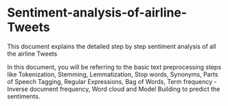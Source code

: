 # Sentiment-analysis-of-airline-Tweets
This document explains the detailed step by step sentiment analysis of all the airline Tweets

In this document, you will be referring to the basic text preprocessing steps like Tokenization, 
Stemming, Lemmatization, Stop words, Synonyms, Parts of Speech Tagging, Regular Expressions, 
Bag of Words, Term frequency -Inverse document frequency, Word cloud and Model Building to predict the sentiments. 
